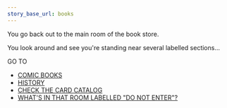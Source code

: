 ```yaml
---
story_base_url: books
---
```


You go back out to the main room of the book store. 

You look around and see you're standing near several labelled sections...

GO TO
* [COMIC BOOKS](6)
* [HISTORY](7)
* [CHECK THE CARD CATALOG](7a)
* [WHAT'S IN THAT ROOM LABELLED "DO NOT ENTER"?](8)
